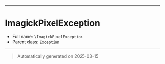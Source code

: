 ***

# ImagickPixelException





* Full name: `\ImagickPixelException`
* Parent class: [`Exception`](./Exception.md)






***
> Automatically generated on 2025-03-15
